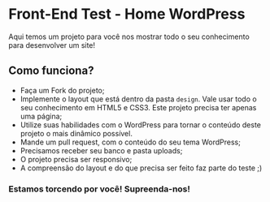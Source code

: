 Front-End Test - Home WordPress
========================

Aqui temos um projeto para você nos mostrar todo o seu conhecimento para desenvolver um site!

## Como funciona?

- Faça um Fork do projeto;
- Implemente o layout que está dentro da pasta `design`. Vale usar todo o seu conhecimento em HTML5 e CSS3. Este projeto precisa ter apenas uma página;
- Utilize suas habilidades com o WordPress para tornar o conteúdo deste projeto o mais dinâmico possível.
- Mande um pull request, com o conteúdo do seu tema WordPress;
- Precisamos receber seu banco e pasta uploads;
- O projeto precisa ser responsivo;
- A compreensão do layout e do que precisa ser feito faz parte do teste ;) 

### Estamos torcendo por você! Supreenda-nos!

